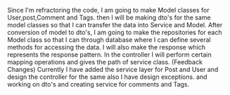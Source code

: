 Since I'm refractoring the code, I am going to make Model classes for User,post,Comment and Tags. then I will be making dto's for the same model classes so that I can transfer the data into Service and Model. After conversion of model to dto's, I am going to make the repositories for each Model class so that I can through database where I can define several methods for accessing the data. I will also make the response which represents the response pattern. In the controller I will perform certain mapping operations and gives the path of service class.
(Feedback Changes) Currently I have added the service layer for Post and User and design the controller for the same also I have design exceptions. and working on dto's and creating service for comments and Tags. 
